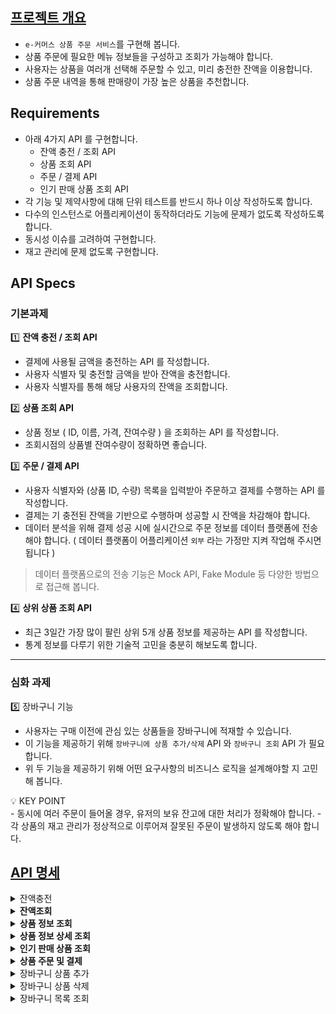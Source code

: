 ## [프로젝트 개요](https://www.notion.so/teamsparta/e-afea5b4f98f64f60a093185877db151c?pvs=4)
- `e-커머스 상품 주문 서비스`를 구현해 봅니다.
- 상품 주문에 필요한 메뉴 정보들을 구성하고 조회가 가능해야 합니다.
- 사용자는 상품을 여러개 선택해 주문할 수 있고, 미리 충전한 잔액을 이용합니다.
- 상품 주문 내역을 통해 판매량이 가장 높은 상품을 추천합니다.

## Requirements
- 아래 4가지 API 를 구현합니다.
    - 잔액 충전 / 조회 API
    - 상품 조회 API
    - 주문 / 결제 API
    - 인기 판매 상품 조회 API
- 각 기능 및 제약사항에 대해 단위 테스트를 반드시 하나 이상 작성하도록 합니다.
- 다수의 인스턴스로 어플리케이션이 동작하더라도 기능에 문제가 없도록 작성하도록 합니다.
- 동시성 이슈를 고려하여 구현합니다.
- 재고 관리에 문제 없도록 구현합니다.

## API Specs
### 기본과제
1️⃣ **잔액 충전 / 조회 API**
- 결제에 사용될 금액을 충전하는 API 를 작성합니다.
- 사용자 식별자 및 충전할 금액을 받아 잔액을 충전합니다.
- 사용자 식별자를 통해 해당 사용자의 잔액을 조회합니다.

2️⃣ **상품 조회 API**
- 상품 정보 ( ID, 이름, 가격, 잔여수량 ) 을 조회하는 API 를 작성합니다.
- 조회시점의 상품별 잔여수량이 정확하면 좋습니다.

3️⃣ **주문 / 결제 API**
- 사용자 식별자와 (상품 ID, 수량) 목록을 입력받아 주문하고 결제를 수행하는 API 를 작성합니다.
- 결제는 기 충전된 잔액을 기반으로 수행하며 성공할 시 잔액을 차감해야 합니다.
- 데이터 분석을 위해 결제 성공 시에 실시간으로 주문 정보를 데이터 플랫폼에 전송해야 합니다. ( 데이터 플랫폼이 어플리케이션 `외부` 라는 가정만 지켜 작업해 주시면 됩니다 )

> 데이터 플랫폼으로의 전송 기능은 Mock API, Fake Module 등 다양한 방법으로 접근해 봅니다.

4️⃣ **상위 상품 조회 API**
- 최근 3일간 가장 많이 팔린 상위 5개 상품 정보를 제공하는 API 를 작성합니다.
- 통계 정보를 다루기 위한 기술적 고민을 충분히 해보도록 합니다.

---

### 심화 과제
5️⃣ 장바구니 기능
- 사용자는 구매 이전에 관심 있는 상품들을 장바구니에 적재할 수 있습니다.
- 이 기능을 제공하기 위해 `장바구니에 상품 추가/삭제` API 와 `장바구니 조회` API 가 필요합니다.
- 위 두 기능을 제공하기 위해 어떤 요구사항의 비즈니스 로직을 설계해야할 지 고민해 봅니다.

<aside>
💡 KEY POINT
</aside>
- 동시에 여러 주문이 들어올 경우, 유저의 보유 잔고에 대한 처리가 정확해야 합니다.
- 각 상품의 재고 관리가 정상적으로 이루어져 잘못된 주문이 발생하지 않도록 해야 합니다.





## [API 명세](https://www.notion.so/API-Spec-03d6bae05df54779a35530352d778071?pvs=4)

<details>
  <summary>잔액충전</summary>

- Request:
    - Method: POST
    - URL: /ecommerce/api/points/charge/{userId}
    - Headers:
        - Content-Type: application/json


- Body
  ```json
        {
            "point": 100
        }
  ```

- Response:
    - 200 OK: 성공적으로 잔액 충전
        ```json
            {
                "code": "OK",
                "balance": 100
            }
        ```

    - 400 Bad Request: 충전 금액이 알맞지 않은 경우
        ```json
        {
            "code": "BAD_REQUEST",
            "message": "Requested Point is not appropriate"
        }
        ```
    - 404 User Not Found: 유저 정보가 없는 경우
        ```json
        {
            "code": "NOT_FOUND_USER",
            "message": "User Information is missing."
        }
        ```
</details>



<details>
  <summary><b>잔액조회</b></summary>

- Request:
    - Method: GET
    - URL: /ecommerce/api/points/{userId}
    - Headers:
        - Content-Type: application/json

- Response:
    - 200 OK: 성공적으로 잔액 조회
    ```json
            {
                "code": "OK",
                "balance" : 50000
            }
    ```

    - 404 User Not Found : 유저 정보가 없는 경우
    ```json
        {
            "code": "NOT_FOUND_USER",
            "message": "User information is missing."
        }
    ```
</details>



<details>
    <summary><b>상품 정보 조회</b></summary>

- Request:
    - Method: GET
    - URL: /ecommerce/api/products
    - Headers:
        - Content-Type: application/json

- Response:
    - 200 OK: 성공적으로 조회
        ```json
    
            {
                 "products" : [
            {
                        "id" : 1,
                        "name" : "신발",
                        "price" : 90000,
                      }...
                 ]
            }
        ```
</details>



<details>
    <summary><b>상품 정보 상세 조회</b></summary>

- Request:
    - Method: GET
    - URL: /ecommerce/api/products/{productId}
    - Headers:
        - Content-Type: application/json

- Response:
    - 200 OK: 성공적으로 조회
        ```json
    
            {
                 "id" : 2,
                 "name" : "바지",
                 "price" : 10000,
                 "stockQuantity" : 50,
                 "description" : "베이직"
             }
        ```
</details>



<details>
    <summary><b>인기 판매 상품 조회</b></summary>

- Request
    - Method: GET
    - URL: /ecommerce/api/products/popular
    - Headers:
        - Content-Type: application/json

- Response
    - 200 OK: 성공적으로 조회
        ```json
        {
            "products" : [
                      {
                           "id" : 123,
                           "name" : "후드티",
                           "price" : 52000,
                      }...
                 ]
         }
      ```
</details>



<details>
    <summary><b>상품 주문 및 결제</b></summary>

- Request
    - Method: POST
    - URL: /ecommerce/orders/{orderId}/{userId}
    - Headers:
        - Content-Type: application/json

- Body:
  ```json
    
         {
            "receiver": {
            "name": "김 아무개",
            "address": "서울시 마포구",
            "phoneNumber": "01012344321"
         },
            "products": [
         {
            "id": 1,
            "quantity": 1
         },
           ...
         ],
            "paymentAmount": 10000,
            "paymentMethod": "CARD"
         }
  ```

  - Response
      - 200 OK: 성공적으로 주문 및 결제
          ```json
              {
                   "orderId": 1,
                   "paymentId": 1,
                   "payAmount": 10000,
                   "receiver": {
                        "name": "김 아무개",
                        "address": "서울시 마포구",
                        "phoneNumber": "01012344321"
              },
                   "paymentMethod": "CARD",
                   "orderedAt": "2024-04-11 20:57:05",
                   "paidAt": "2024-04-11 20:57:05"
              }
          ```
      - 400 Bad Request: 주문 상품 재고가 부족한 경우
          ```json
          {
              "code": "BAD_REQUEST",
              "message": "This OrderItem is out of stock. "
          }
          ```
      - 404 Not Found User: 유저 정보가 없는 경우
          ```json
          {
              "code": "NOT_FOUND_USER",
              "message": "User Information is missing"
          }
          ```
      - 404 Not Found Product: 주문 상품 정보가 없는 경우
          ```json
          {
              "code": "NOT_FOUND_PRODUCT",
              "message": "This OrderItem Information is not found"
          }
          ```
      - 404 Bad Request: 포인트가 없는 경우
          ```json
          {
              "code": "NOT_FOUND_POINT",
              "message": "Point is not found"
          }
          ```
</details>


<details>
  <summary>장바구니 상품 추가</summary>

- Request
    - Method: POST
    - URL: /ecommerce/api/carts/{userId}
    - Headers:
        - Content-Type: application/json

- Body:
    ```json
    
        {
             "cartItems" : 
                 [
                         {
                             "itemId" : 1L,
                             "quantity" : 2
                         },
  
                         {
                             "itemId" : 2L,
                             "quantity" : 1
                         }...
                 ]
        }
    ```    
- Response
    - 200 OK: 성공적으로 추가
        ```json
          {
               "message" : "SUCCESS"
          }
        ```
</details>



<details>
  <summary>장바구니 상품 삭제</summary>

- Request
    - Method: POST
    - URL: /ecommerce/api/carts/deleteCart/{userId}
    - Headers:
        - Content-Type: application/json

- Body
  ```json
          {
             "cartItemIdList" : [1, 2]
          }
  ```


- Response
    - 200 OK: 성공적으로 삭제
      ```json
          {
               "message" : "SUCCESS"
          }
        ```
</details>



<details>
  <summary>장바구니 목록 조회</summary>

- Request
    - Method: GET
    - URL: /ecommerce/api/carts
    - Headers:
        - Content-Type: application/json
- Response
    - 200 OK: 성공적으로 조회
        ```json
            {
                 "cartItems" : 
               [
                      {
                           "cartItemId" : 1L,
                           "product" : {
                                "id" : 1L,
                                "name" : "신발"
                      },
                           "unitPrice" : 90000,
                           "quantity" : 2,
                           "totalPrice" 180000
                      } ...
               ],
                           "totalPrice" : 180000
            }
        ```
</details>
